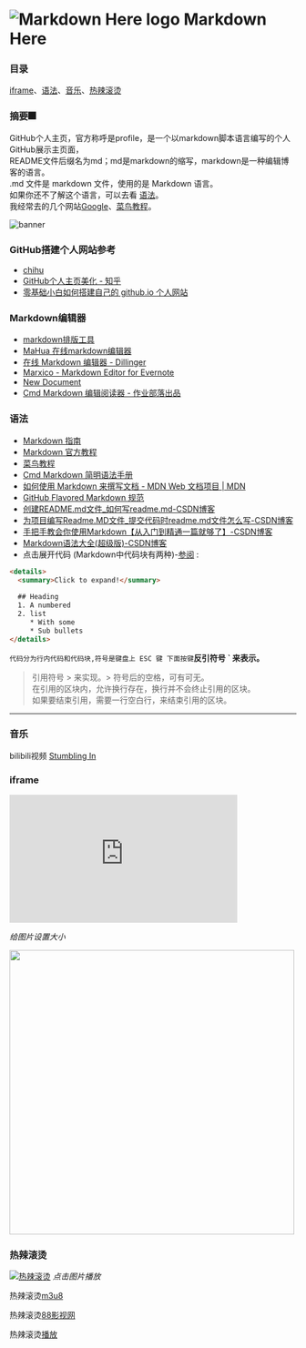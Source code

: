 # ![Markdown Here logo](https://raw.github.com/adam-p/markdown-here/master/src/common/images/icon48.png) Markdown Here

### 目录
  [iframe](#iframe)、[语法](#语法)、[音乐](#音乐)、[热辣滚烫](#热辣滚烫 )
### 摘要🎆
  GitHub个人主页，官方称呼是profile，是一个以markdown脚本语言编写的个人GitHub展示主页面，<br> README文件后缀名为md；md是markdown的缩写，markdown是一种编辑博客的语言。<br>.md 文件是 markdown 文件，使用的是 Markdown 语言。<br>
如果你还不了解这个语言，可以去看 [语法](#语法)。<br>我经常去的几个网站[Google][1]、[菜鸟教程][2]。

[1]:http://www.google.com
[2]:https://www.runoob.com/markdown/md-tutorial.html

![banner](https://user-images.githubusercontent.com/23727056/87433896-78ae9700-c607-11ea-9ca6-9cdbe3f67998.jpg)

### GitHub搭建个人网站参考
- [chihu](https://zhuanlan.zhihu.com/p/548396509)
- [GitHub个人主页美化 - 知乎](https://zhuanlan.zhihu.com/p/452561674)
- [零基础小白如何搭建自己的 github.io 个人网站](https://pianfan.github.io)

### Markdown编辑器
- [markdown排版工具](https://markdown.com.cn/editor/)
- [MaHua 在线markdown编辑器](http://mahua.jser.me/)
- [在线 Markdown 编辑器 - Dillinger](https://dillinger.io/)
- [Marxico - Markdown Editor for Evernote](http://marxi.co/)
- [New Document](http://jbt.github.io/markdown-editor/)
- [Cmd Markdown 编辑阅读器 - 作业部落出品](https://www.zybuluo.com/mdeditor)

### 语法
- [Markdown 指南](https://www.markdownguide.org/)
- [Markdown 官方教程](https://markdown.com.cn)
- [菜鸟教程](https://www.runoob.com/markdown/md-tutorial.html)
- [Cmd Markdown 简明语法手册](https://www.zybuluo.com/mdeditor?url=https://www.zybuluo.com/static/editor/md-help.markdown#cmd-markdown-%E9%AB%98%E9%98%B6%E8%AF%AD%E6%B3%95%E6%89%8B%E5%86%8C)
- [如何使用 Markdown 来撰写文档 - MDN Web 文档项目 | MDN](https://developer.mozilla.org/zh-CN/docs/MDN/Writing_guidelines/Howto/Markdown_in_MDN)
- [GitHub Flavored Markdown 规范](https://github.github.com/gfm/)
- [创建README.md文件_如何写readme.md-CSDN博客](https://blog.csdn.net/zhao_jing_bo/article/details/68063070)
- [为项目编写Readme.MD文件_提交代码时readme.md文件怎么写-CSDN博客](https://blog.csdn.net/baochanghong/article/details/51984862)
- [手把手教会你使用Markdown【从入门到精通一篇就够了】-CSDN博客](https://blog.csdn.net/qq_40818172/article/details/126260661)
- [Markdown语法大全(超级版)-CSDN博客](https://blog.csdn.net/weixin_45494811/article/details/104307670)
- 点击展开代码 (Markdown中代码块有两种)-[参阅](https://blog.csdn.net/qq_40818172/article/details/126260661) : 

```html
<details>
  <summary>Click to expand!</summary>
  
  ## Heading
  1. A numbered
  2. list
     * With some
     * Sub bullets
</details>
```

`代码分为行内代码和代码块,符号是键盘上 ESC 键 下面按键`**反引符号  ` 来表示。**
>引用符号 > 来实现。> 符号后的空格，可有可无。<br>在引用的区块内，允许换行存在，换行并不会终止引用的区块。<br>如果要结束引用，需要一行空白行，来结束引用的区块。

***

### 音乐  
  bilibili视频 [Stumbling In](https://www.bilibili.com/blackboard/html5mobileplayer.html?aid=756698857&bvid=BV1Ar4y1N71z&cid=297390316&autoPlay=true&danmaku=0)
### iframe
<iframe height=225 width=400 src="https://www.bilibili.com/blackboard/html5mobileplayer.html?aid=756698857&bvid=BV1Ar4y1N71z&cid=297390316&autoPlay=true&danmaku=0" frameborder=0   frameborder="0" border="0" marginwidth="0" marginheight="0" scrolling="no" allowfullscreen="allowfullscreen" mozallowfullscreen="mozallowfullscreen" msallowfullscreen="msallowfullscreen" oallowfullscreen="oallowfullscreen" webkitallowfullscreen="webkitallowfullscreen"></iframe>

*给图片设置大小*

<img src="https://user-images.githubusercontent.com/23727056/87433896-78ae9700-c607-11ea-9ca6-9cdbe3f67998.jpg" width="500" height="auto">

### 热辣滚烫  
[![热辣滚烫](https://p2.music.126.net/cuvJ0rksfCvpmQ7EUfewAQ==/109951169336132936.jpg?param=140y140)](https://www.88mv.org/vod-play-id-241896-src-1-num-1.html) 
*点击图片播放*

  热辣滚烫[m3u8](https://hnzy.bfvvs.com/play/meppnM6e/index.m3u8)

  热辣滚烫[88影视网](https://www.88mv.org/?ref=88ys.cn )              

  热辣滚烫[播放](https://zj.jsjinfu.com:8443?url=88ys_9feeOIdVRJWEyQx6fA3y3O209tabinkF6SK9rXglQvSbtspajL%2B7mh0hjgHXny9MYJh5RQlGwY96ph9EsAkZuOvcP73uQGl0Gb79Lw)


